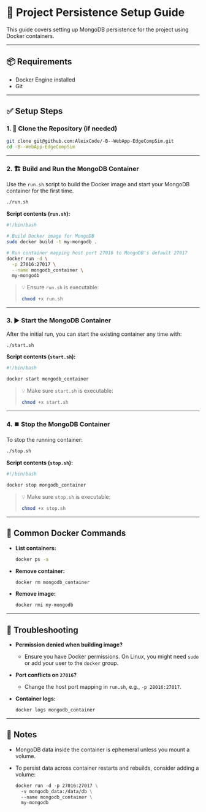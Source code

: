 # 📁 Project Persistence Setup Guide

This guide covers setting up MongoDB persistence for the project using Docker containers.

---

## 📦 Requirements

- Docker Engine installed
- Git

---

## ✅ Setup Steps

### 1. 📂 Clone the Repository (if needed)

```bash
git clone git@github.com:AleixCode/-B--WebApp-EdgeCompSim.git
cd -B--WebApp-EdgeCompSim
```

---

### 2. 🏗️ Build and Run the MongoDB Container

Use the `run.sh` script to build the Docker image and start your MongoDB container for the first time.

```bash
./run.sh
```

**Script contents (`run.sh`):**

```bash
#!/bin/bash

# Build Docker image for MongoDB
sudo docker build -t my-mongodb .

# Run container mapping host port 27016 to MongoDB's default 27017
docker run -d \
  -p 27016:27017 \
  --name mongodb_container \
  my-mongodb
```

> 💡 Ensure `run.sh` is executable:
>
> ```bash
> chmod +x run.sh
> ```

---

### 3. ▶️ Start the MongoDB Container

After the initial run, you can start the existing container any time with:

```bash
./start.sh
```

**Script contents (`start.sh`):**

```bash
#!/bin/bash

docker start mongodb_container
```

> 💡 Make sure `start.sh` is executable:
>
> ```bash
> chmod +x start.sh
> ```

---

### 4. ⏹️ Stop the MongoDB Container

To stop the running container:

```bash
./stop.sh
```

**Script contents (`stop.sh`):**

```bash
#!/bin/bash

docker stop mongodb_container
```

> 💡 Make sure `stop.sh` is executable:
>
> ```bash
> chmod +x stop.sh
> ```

---

## 🔁 Common Docker Commands

- **List containers:**

  ```bash
  docker ps -a
  ```

- **Remove container:**

  ```bash
  docker rm mongodb_container
  ```

- **Remove image:**

  ```bash
  docker rmi my-mongodb
  ```

---

## 🔪 Troubleshooting

- **Permission denied when building image?**

  - Ensure you have Docker permissions. On Linux, you might need `sudo` or add your user to the `docker` group.

- **Port conflicts on `27016`?**

  - Change the host port mapping in `run.sh`, e.g., `-p 28016:27017`.

- **Container logs:**

  ```bash
  docker logs mongodb_container
  ```

---

## 📌 Notes

- MongoDB data inside the container is ephemeral unless you mount a volume.
- To persist data across container restarts and rebuilds, consider adding a volume:

  ```dockerfile
  docker run -d -p 27016:27017 \
    -v mongodb_data:/data/db \
    --name mongodb_container \
    my-mongodb
  ```
